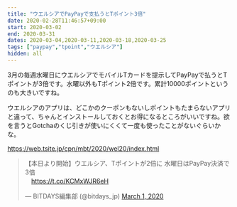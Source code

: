 ```yaml
---
title: "ウエルシアでPayPayで支払うとTポイント3倍"
date: 2020-02-28T11:46:57+09:00
start: 2020-03-02
end: 2020-03-31
dates: 2020-03-04,2020-03-11,2020-03-18,2020-03-25
tags: ["paypay","tpoint","ウエルシア"]
hidden: all
---
```


3月の毎週水曜日にウエルシアでモバイルTカードを提示してPayPayで払うとTポイントが3倍です。水曜以外もTポイント2倍です。累計10000ポイントというのも大きいですね。

ウエルシアのアプリは、どこかのクーポンもないしポイントもたまらないアプリと違って、ちゃんとインストールしておくとお得になるところがいいですね。欲を言うとGotchaのくじ引きが使いにくくて一度も使ったことがないぐらいかな。

https://web.tsite.jp/cpn/mbt/2020/wel20/index.html

<blockquote class="twitter-tweet"><p lang="ja" dir="ltr">【本日より開始】ウエルシア、Tポイントが2倍に 水曜日はPayPay決済で3倍<br> 　<a href="https://t.co/KCMxWJR6eH">https://t.co/KCMxWJR6eH</a></p>&mdash; BITDAYS編集部 (@bitdays_jp) <a href="https://twitter.com/bitdays_jp/status/1233981548992417793?ref_src=twsrc%5Etfw">March 1, 2020</a></blockquote> <script async src="https://platform.twitter.com/widgets.js" charset="utf-8"></script>


